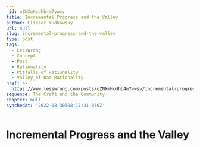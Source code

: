 ```yaml
---
_id: oZNXmHcdhb4m7vwsv
title: Incremental Progress and the Valley
author: Eliezer_Yudkowsky
url: null
slug: incremental-progress-and-the-valley
type: post
tags:
  - LessWrong
  - Concept
  - Post
  - Rationality
  - Pitfalls_of Rationality
  - Valley_of Bad Rationality
href: >-
  https://www.lesswrong.com/posts/oZNXmHcdhb4m7vwsv/incremental-progress-and-the-valley
sequence: The Craft and the Community
chapter: null
synchedAt: '2022-08-30T08:17:31.830Z'
---
```

# Incremental Progress and the Valley

